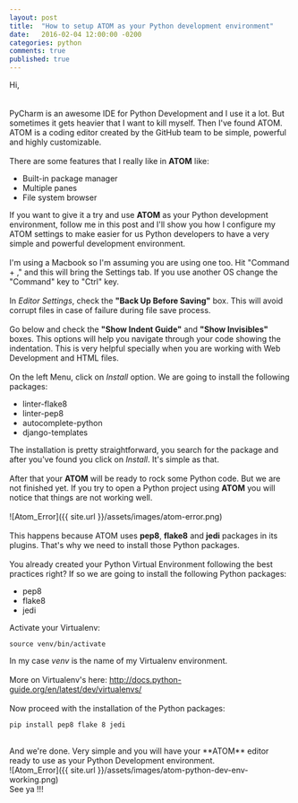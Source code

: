 ```yaml
---
layout: post
title:  "How to setup ATOM as your Python development environment"
date:   2016-02-04 12:00:00 -0200
categories: python
comments: true
published: true
---
```


Hi,  
<br />
<br />
PyCharm is an awesome IDE for Python Development and I use it a lot. But sometimes it gets heavier that I want to kill myself. Then I've found ATOM. ATOM is a coding editor created by the GitHub team to be simple, powerful and highly customizable.  
<br />
There are some features that I really like in **ATOM** like:

* Built-in package manager
* Multiple panes
* File system browser  

If you want to give it a try and use **ATOM** as your Python development environment, follow me in this post and I'll show you how I configure my ATOM settings to make easier for us Python developers to have a very simple and powerful development environment.
<br />  
I'm using a Macbook so I'm assuming you are using one too. Hit "Command + ," and this will bring the Settings tab. If you use another OS change the "Command" key to "Ctrl" key.
<br />  
In *Editor Settings*, check the **"Back Up Before Saving"** box. This will avoid corrupt files in case of failure during file save process.
<br />  
Go below and check the **"Show Indent Guide"** and **"Show Invisibles"** boxes. This options will help you navigate through your code showing the indentation. This is very helpful specially when you are working with Web Development and HTML files.
<br />  
On the left Menu, click on *Install* option. We are going to install the following packages:

* linter-flake8
* linter-pep8
* autocomplete-python
* django-templates

The installation is pretty straightforward, you search for the package and after you've found you click on *Install*. It's simple as that.
<br />  
After that your **ATOM** will be ready to rock some Python code. But we are not finished yet. If you try to open a Python project using **ATOM** you will notice that things are not working well.
<br />  
![Atom_Error]({{ site.url }}/assets/images/atom-error.png)
<br />  
This happens because ATOM uses **pep8**, **flake8** and **jedi** packages in its plugins. That's why we need to install those Python packages.
<br />  
You already created your Python Virtual Environment following the best practices right? If so we are going to install the following Python packages:

* pep8
* flake8
* jedi

Activate your Virtualenv:

```
source venv/bin/activate
```

In my case *venv* is the name of my Virtualenv environment.
<br />  
More on Virtualenv's here: http://docs.python-guide.org/en/latest/dev/virtualenvs/
<br />  
Now proceed with the installation of the Python packages:
<br />  
```
pip install pep8 flake 8 jedi
```
<br />  
And we're done. Very simple and you will have your **ATOM** editor ready to use as your Python Development environment.  
<br />  
![Atom_Error]({{ site.url }}/assets/images/atom-python-dev-env-working.png)
<br />  
See ya !!!
